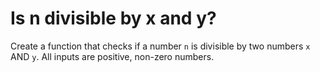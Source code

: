 # Is n divisible by x and y?
Create a function that checks if a number ```n``` is divisible by two numbers ```x``` AND ```y```. All inputs are positive, non-zero numbers.